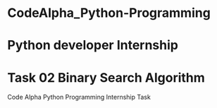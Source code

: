 # CodeAlpha_Python-Programming
# Python developer Internship
# Task 02 Binary Search Algorithm 
Code Alpha Python Programming Internship Task


